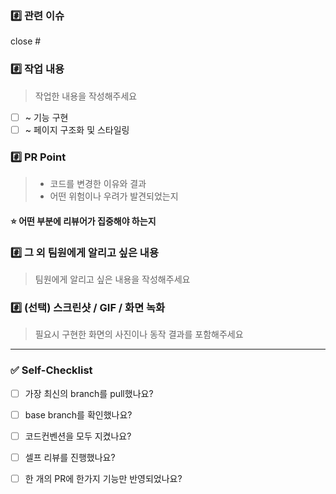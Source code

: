 <!-- 제목 : [기능 명] : 간략 설명 -->

### #️⃣ 관련 이슈
close # 

### #️⃣ 작업 내용
> 작업한 내용을 작성해주세요
- [ ] ~ 기능 구현
- [ ] ~ 페이지 구조화 및 스타일링

### #️⃣ PR Point
> - 코드를 변경한 이유와 결과
> - 어떤 위험이나 우려가 발견되었는지

#### ⭐ 어떤 부분에 리뷰어가 집중해야 하는지


### #️⃣ 그 외 팀원에게 알리고 싶은 내용
> 팀원에게 알리고 싶은 내용을 작성해주세요

### #️⃣ (선택) 스크린샷 / GIF / 화면 녹화
> 필요시 구현한 화면의 사진이나 동작 결과를 포함해주세요

---

### ✅ Self-Checklist
- [ ]  가장 최신의 branch를 pull했나요?
- [ ]  base branch를 확인했나요?
- [ ]  코드컨벤션을 모두 지켰나요?
- [ ]  셀프 리뷰를 진행했나요?
- [ ]  한 개의 PR에 한가지 기능만 반영되었나요?

